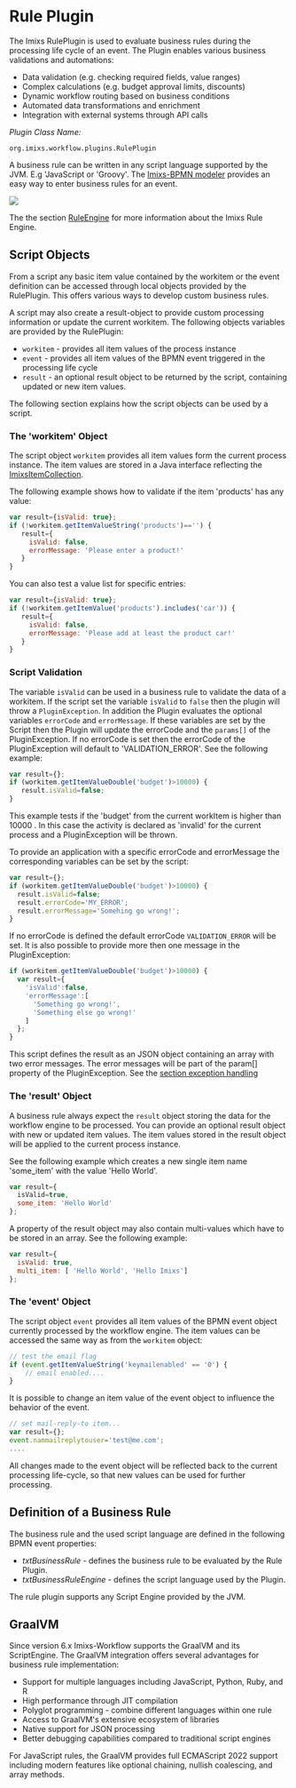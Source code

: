 # Rule Plugin 
The Imixs RulePlugin is used to evaluate business rules during the processing life cycle of an event. 
The Plugin enables various business validations and automations:

- Data validation (e.g. checking required fields, value ranges)
- Complex calculations (e.g. budget approval limits, discounts)
- Dynamic workflow routing based on business conditions
- Automated data transformations and enrichment
- Integration with external systems through API calls



_Plugin Class Name:_

    org.imixs.workflow.plugins.RulePlugin

A business rule can be written in any script language supported by the JVM. E.g 'JavaScript or 'Groovy'. 
The [Imixs-BPMN modeler](../../modelling/activities.html) provides an easy way to enter business rules for an event. 

<img src="../../images/modelling/bpmn_screen_24.png"/>

The the section [RuleEngine](../../core/ruleengine.html) for more information about the Imixs Rule Engine. 




## Script Objects

From a script any basic item value contained by the workitem or the event definition can be accessed through local objects provided by the RulePlugin. This offers various ways to develop custom business rules.

A script may also create a result-object to provide custom processing information or update the current workitem. The following objects variables are provided by the RulePlugin:

 * `workitem` - provides all item values of the process instance
 * `event` - provides all item values of the BPMN event triggered in the processing life cycle
 * `result` - an optional result object to be returned by the script, containing updated or new item values. 
 
The following section explains how the script objects can be used by a script.

### The 'workitem' Object

The script object `workitem` provides all item values form the current process instance. The item values are stored in a Java interface reflecting the [ImixsItemCollection](../../core/itemcollection.html). 

The following example shows how to validate if the item 'products' has any value:

```javaScript
var result={isValid: true}; 
if (!workitem.getItemValueString('products')=='') {
   result={ 
     isValid: false,
     errorMessage: 'Please enter a product!'
   }
}	 
```

You can also test a value list for specific entries: 


```javaScript
var result={isValid: true}; 
if (!workitem.getItemValue('products').includes('car')) {
   result={ 
     isValid: false,
     errorMessage: 'Please add at least the product car!'
   }
} 
```

### Script Validation 

The variable `isValid` can be used in a business rule to validate the data of a workitem. If the script set the variable `isValid` to `false` then the plugin will throw a `PluginException`. In addition the Plugin evaluates the optional variables `errorCode` and `errorMessage`. If these variables are set by the Script then the Plugin  will update the errorCode and the `params[]` of the PluginException. If no errorCode is set then the errorCode of the PluginException will default to 'VALIDATION_ERROR'. See the following example:
 
```javaScript
var result={};
if (workitem.getItemValueDouble('budget')>10000) {
   result.isValid=false;
}   
```
This example tests if the 'budget' from the current workItem is higher than 10000 . In this  case the activity is declared as 'invalid' for the current process and a PluginException will be thrown. 

To provide an application with a specific errorCode and errorMessage the corresponding variables can be set by the script:
 
```javaScript
var result={};
if (workitem.getItemValueDouble('budget')>10000) {
  result.isValid=false;
  result.errorCode='MY_ERROR';
  result.errorMessage='Somehing go wrong!';
} 
```

If no errorCode is defined the default errorCode `VALIDATION_ERROR` will be set. It is also possible to provide more then one message in the PluginException:

```javaScript 
if (workitem.getItemValueDouble('budget')>10000) {
  var result={
    'isValid':false,
    'errorMessage':[
      'Something go wrong!',
      'Something else go wrong!'
    ]
  }; 
}
```


This script defines the result as an JSON object containing an array with two error messages. The error messages will be part of  the param[] property of the PluginException. See the [section exception handling](./exception_handling.html)


### The 'result' Object

A business rule always expect the `result` object storing the data for the workflow engine to be processed. You can provide an optional result object with new or updated item values. The item values stored in the result object will be applied to the current process instance.

See the following example which creates a new single item name 'some_item' with the value 'Hello World'.

```javaScript
var result={
  isValid=true,
  some_item: 'Hello World'
}; 
```


A property of the result object may also contain multi-values which have to be stored in an array. See the following example:

```javaScript
var result={ 
  isValid: true,
  multi_item: [ 'Hello World', 'Hello Imixs']
};
```


### The 'event' Object

The script object `event` provides all item values of the BPMN event object currently processed by the workflow engine. The item values can be accessed the same way as from the `workitem` object:

```javaScript
// test the email flag
if (event.getItemValueString('keymailenabled' == '0') {
	// email enabled....
}
```

It is possible to change an item value of the event object to influence the behavior of the event.

```javaScript
// set mail-reply-to item...
var result={}; 
event.nammailreplytouser='test@me.com';
....
```

All changes made to the event object will be reflected back to the current processing life-cycle, so that new values can be used for further processing.
 


## Definition of a Business Rule 

The business rule and the used script language are defined in the following BPMN event properties:

  * _txtBusinessRule_ - defines the business rule to be evaluated by the Rule Plugin.
  * _txtBusinessRuleEngine_ - defines the script language used by the Plugin.
 
The rule plugin supports any Script Engine provided by the JVM. 


## GraalVM 

Since version 6.x Imixs-Workflow supports the GraalVM and its ScriptEngine. The GraalVM integration offers several advantages for business rule implementation:

- Support for multiple languages including JavaScript, Python, Ruby, and R
- High performance through JIT compilation
- Polyglot programming - combine different languages within one rule
- Access to GraalVM's extensive ecosystem of libraries
- Native support for JSON processing
- Better debugging capabilities compared to traditional script engines

For JavaScript rules, the GraalVM provides full ECMAScript 2022 support including modern features like optional chaining, nullish coalescing, and array methods.
